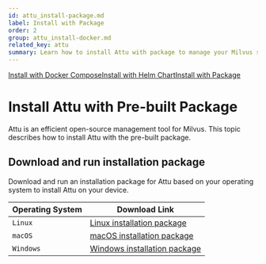 ```yaml
---
id: attu_install-package.md
label: Install with Package
order: 2
group: attu_install-docker.md
related_key: attu
summary: Learn how to install Attu with package to manage your Milvus service.
---
```


<div class="tab-wrapper"><a href="attu_install-docker.md" class=''>Install with Docker Compose</a><a href="attu_install-helm.md" class=''>Install with Helm Chart</a><a href="attu_install-package.md" class='active '>Install with Package</a></div>

# Install Attu with Pre-built Package

Attu is an efficient open-source management tool for Milvus. This topic describes how to install Attu with the pre-built package.

## Download and run installation package

Download and run an installation package for Attu based on your operating system to install Attu on your device.

<table class="attu-package">
	<thead>
        <tr>
            <th>Operating System</th>
            <th>Download Link</th>
        </tr>
	</thead>
	<tbody>
        <tr>
            <td><code>Linux</code></td>
            <td><a href="https://github.com/zilliztech/attu/releases/download/v2.2.8/attu_2.2.8_amd64.deb">Linux installation package</a></td>
        </tr>
        <tr>
            <td><code>macOS</code></td>
            <td><a href="https://github.com/zilliztech/attu/releases/download/v2.2.8/attu-2.2.8.dmg">macOS installation package</a></td>
        </tr>
        <tr>
            <td><code>Windows</code></td>
            <td><a href="https://github.com/zilliztech/attu/releases/download/v2.2.8/attu-Setup-2.2.8.exe">Windows installation package</a></td>
        </tr>
	</tbody>
</table>